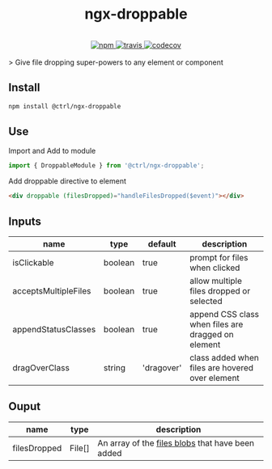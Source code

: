 <div align="center">
  <h1>ngx-droppable</h1>
  <br>
  <a href="https://www.npmjs.com/package/@ctrl/ngx-droppable">
    <img src="https://img.shields.io/npm/v/@ctrl/ngx-droppable.svg" alt="npm">
  </a>
  <a href="https://travis-ci.org/TypeCtrl/ngx-droppable">
    <img src="https://img.shields.io/travis/TypeCtrl/ngx-droppable/master.svg" alt="travis">
  </a>
  <a href="https://codecov.io/github/typectrl/ngx-droppable">
    <img src="https://img.shields.io/codecov/c/github/typectrl/ngx-droppable.svg" alt="codecov">
  </a>
  <br>
  <br>
</div>
> Give file dropping super-powers to any element or component

## Install
```sh
npm install @ctrl/ngx-droppable
```

## Use
Import and Add to module
```ts
import { DroppableModule } from '@ctrl/ngx-droppable';
```
Add droppable directive to element
```html
<div droppable (filesDropped)="handleFilesDropped($event)"></div>
```
## Inputs

| name                 | type    | default    | description                                        |
| -------------------- | ------- | ---------- | -------------------------------------------------- |
| isClickable          | boolean | true       | prompt for files when clicked                      |
| acceptsMultipleFiles | boolean | true       | allow multiple files dropped or selected           |
| appendStatusClasses  | boolean | true       | append CSS class when files are dragged on element |
| dragOverClass        | string  | 'dragover' | class added when files are hovered over element    |

## Ouput

| name         | type   | description                                                                                               |
| ------------ | ------ | --------------------------------------------------------------------------------------------------------- |
| filesDropped | File[] | An array of the [files blobs](https://developer.mozilla.org/en-US/docs/Web/API/File) that have been added |



